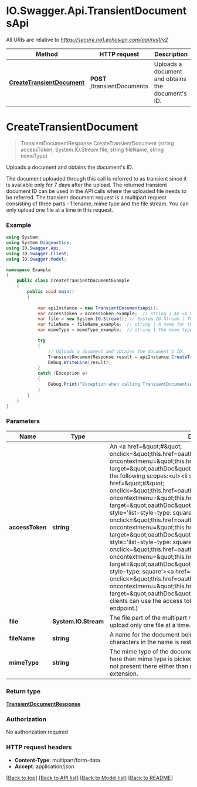 # IO.Swagger.Api.TransientDocumentsApi

All URIs are relative to *https://secure.na1.echosign.com/api/rest/v2*

Method | HTTP request | Description
------------- | ------------- | -------------
[**CreateTransientDocument**](TransientDocumentsApi.md#createtransientdocument) | **POST** /transientDocuments | Uploads a document and obtains the document&#39;s ID.


<a name="createtransientdocument"></a>
# **CreateTransientDocument**
> TransientDocumentResponse CreateTransientDocument (string accessToken, System.IO.Stream file, string fileName, string mimeType)

Uploads a document and obtains the document's ID.

The document uploaded through this call is referred to as transient since it is available only for 7 days after the upload. The returned transient document ID can be used in the API calls where the uploaded file needs to be referred. The transient document request is a multipart request consisting of three parts - filename, mime type and the file stream. You can only upload one file at a time in this request.

### Example
```csharp
using System;
using System.Diagnostics;
using IO.Swagger.Api;
using IO.Swagger.Client;
using IO.Swagger.Model;

namespace Example
{
    public class CreateTransientDocumentExample
    {
        public void main()
        {
            
            var apiInstance = new TransientDocumentsApi();
            var accessToken = accessToken_example;  // string | An <a href=\"#\" onclick=\"this.href=oauthDoc()\" oncontextmenu=\"this.href=oauthDoc()\" target=\"oauthDoc\">OAuth Access Token</a> with any of the following scopes:<ul><li style='list-style-type: square'><a href=\"#\" onclick=\"this.href=oauthDoc('agreement_write')\" oncontextmenu=\"this.href=oauthDoc('agreement_write')\" target=\"oauthDoc\">agreement_write</a></li><li style='list-style-type: square'><a href=\"#\" onclick=\"this.href=oauthDoc('agreement_send')\" oncontextmenu=\"this.href=oauthDoc('agreement_send')\" target=\"oauthDoc\">agreement_send</a></li><li style='list-style-type: square'><a href=\"#\" onclick=\"this.href=oauthDoc('widget_write')\" oncontextmenu=\"this.href=oauthDoc('widget_write')\" target=\"oauthDoc\">widget_write</a></li><li style='list-style-type: square'><a href=\"#\" onclick=\"this.href=oauthDoc('library_write')\" oncontextmenu=\"this.href=oauthDoc('library_write')\" target=\"oauthDoc\">library_write</a></li></ul>(Legacy clients can use the access token obtained from /auth/tokens endpoint.)
            var file = new System.IO.Stream(); // System.IO.Stream | The file part of the multipart request for document upload. You can upload only one file at a time.
            var fileName = fileName_example;  // string | A name for the document being uploaded. Maximum number of characters in the name is restricted to 255. (optional) 
            var mimeType = mimeType_example;  // string | The mime type of the document being uploaded. If not specified here then mime type is picked up from the file object. If mime type is not present there either then mime type is inferred from file name extension. (optional) 

            try
            {
                // Uploads a document and obtains the document's ID.
                TransientDocumentResponse result = apiInstance.CreateTransientDocument(accessToken, file, fileName, mimeType);
                Debug.WriteLine(result);
            }
            catch (Exception e)
            {
                Debug.Print("Exception when calling TransientDocumentsApi.CreateTransientDocument: " + e.Message );
            }
        }
    }
}
```

### Parameters

Name | Type | Description  | Notes
------------- | ------------- | ------------- | -------------
 **accessToken** | **string**| An &lt;a href&#x3D;\&quot;#\&quot; onclick&#x3D;\&quot;this.href&#x3D;oauthDoc()\&quot; oncontextmenu&#x3D;\&quot;this.href&#x3D;oauthDoc()\&quot; target&#x3D;\&quot;oauthDoc\&quot;&gt;OAuth Access Token&lt;/a&gt; with any of the following scopes:&lt;ul&gt;&lt;li style&#x3D;&#39;list-style-type: square&#39;&gt;&lt;a href&#x3D;\&quot;#\&quot; onclick&#x3D;\&quot;this.href&#x3D;oauthDoc(&#39;agreement_write&#39;)\&quot; oncontextmenu&#x3D;\&quot;this.href&#x3D;oauthDoc(&#39;agreement_write&#39;)\&quot; target&#x3D;\&quot;oauthDoc\&quot;&gt;agreement_write&lt;/a&gt;&lt;/li&gt;&lt;li style&#x3D;&#39;list-style-type: square&#39;&gt;&lt;a href&#x3D;\&quot;#\&quot; onclick&#x3D;\&quot;this.href&#x3D;oauthDoc(&#39;agreement_send&#39;)\&quot; oncontextmenu&#x3D;\&quot;this.href&#x3D;oauthDoc(&#39;agreement_send&#39;)\&quot; target&#x3D;\&quot;oauthDoc\&quot;&gt;agreement_send&lt;/a&gt;&lt;/li&gt;&lt;li style&#x3D;&#39;list-style-type: square&#39;&gt;&lt;a href&#x3D;\&quot;#\&quot; onclick&#x3D;\&quot;this.href&#x3D;oauthDoc(&#39;widget_write&#39;)\&quot; oncontextmenu&#x3D;\&quot;this.href&#x3D;oauthDoc(&#39;widget_write&#39;)\&quot; target&#x3D;\&quot;oauthDoc\&quot;&gt;widget_write&lt;/a&gt;&lt;/li&gt;&lt;li style&#x3D;&#39;list-style-type: square&#39;&gt;&lt;a href&#x3D;\&quot;#\&quot; onclick&#x3D;\&quot;this.href&#x3D;oauthDoc(&#39;library_write&#39;)\&quot; oncontextmenu&#x3D;\&quot;this.href&#x3D;oauthDoc(&#39;library_write&#39;)\&quot; target&#x3D;\&quot;oauthDoc\&quot;&gt;library_write&lt;/a&gt;&lt;/li&gt;&lt;/ul&gt;(Legacy clients can use the access token obtained from /auth/tokens endpoint.) | 
 **file** | **System.IO.Stream**| The file part of the multipart request for document upload. You can upload only one file at a time. | 
 **fileName** | **string**| A name for the document being uploaded. Maximum number of characters in the name is restricted to 255. | [optional] 
 **mimeType** | **string**| The mime type of the document being uploaded. If not specified here then mime type is picked up from the file object. If mime type is not present there either then mime type is inferred from file name extension. | [optional] 

### Return type

[**TransientDocumentResponse**](TransientDocumentResponse.md)

### Authorization

No authorization required

### HTTP request headers

 - **Content-Type**: multipart/form-data
 - **Accept**: application/json

[[Back to top]](#) [[Back to API list]](../README.md#documentation-for-api-endpoints) [[Back to Model list]](../README.md#documentation-for-models) [[Back to README]](../README.md)


